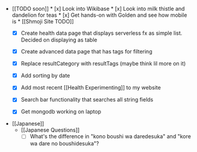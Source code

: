   *  [[TODO soon]]
    * [x] Look into Wikibase 
    * [x] Look into milk thistle and dandelion for teas
    * [x] Get hands-on with Golden and see how mobile is
    * [[Shmoji Site TODO]]
      * [x] Create health data page that displays serverless fx as simple list. Decided on displaying as table
      * [x] Create advanced data page that has tags for filtering
      * [x] Replace resultCategory with resultTags (maybe think lil more on it)
      * [x] Add sorting by date
      * [x] Add most recent [[Health Experimenting]] to my website

      * [x] Search bar functionality that searches all string fields
      * [x] Get mongodb working on laptop
  * [[Japanese]]
    * [[Japanese Questions]]
      * [ ] What's the difference in "kono boushi wa daredesuka" and "kore wa dare no boushidesuka"?
